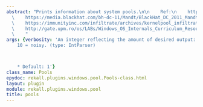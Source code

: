 ```yaml
---
abstract: "Prints information about system pools.\n\n    Ref:\n    http://illmatics.com/Windows%208%20Heap%20Internals.pdf\n\
  \    https://media.blackhat.com/bh-dc-11/Mandt/BlackHat_DC_2011_Mandt_kernelpool-wp.pdf\n\
  \    https://immunityinc.com/infiltrate/archives/kernelpool_infiltrate2011.pdf\n\
  \    http://gate.upm.ro/os/LABs/Windows_OS_Internals_Curriculum_Resource_Kit-ACADEMIC/WindowsResearchKernel-WRK/WRK-v1.2/base/ntos/ex/pool.c\n\
  \    "
args: {verbosity: 'An integer reflecting the amount of desired output: 0 = quiet,
    10 = noisy. (type: IntParser)



    * Default: 1'}
class_name: Pools
epydoc: rekall.plugins.windows.pool.Pools-class.html
layout: plugin
module: rekall.plugins.windows.pool
title: pools
---
```


